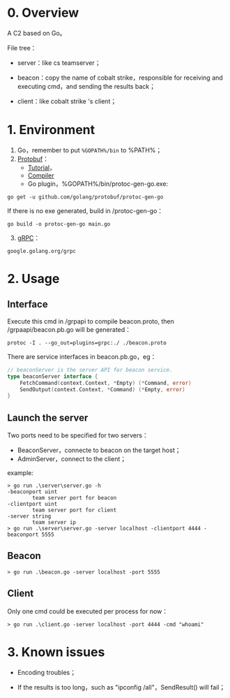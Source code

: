 # 0. Overview
A C2 based on Go。

File tree：

* server：like cs teamserver；

* beacon：copy the name of cobalt strike，responsible for receiving and executing cmd，and sending the results back；

* client：like cobalt strike 's client；

# 1. Environment

1. Go，remember to put `%GOPATH%/bin` to %PATH%；
2. [Protobuf](https://developers.google.cn/protocol-buffers)：
	* [Tutorial](https://developers.google.cn/protocol-buffers/docs/gotutorial)，
	* [Compiler](https://github.com/protocolbuffers/protobuf/releases) 
	* Go plugin，%GOPATH%/bin/protoc-gen-go.exe:

```
go get -u github.com/golang/protobuf/protoc-gen-go
```

If there is no exe generated, build in /protoc-gen-go：

```
go build -o protoc-gen-go main.go
```


3. [gRPC](https://www.grpc.io/docs/)：

```
google.golang.org/grpc
```



# 2. Usage

## Interface

Execute this cmd in /grpapi to compile beacon.proto, then /grpaapi/beacon.pb.go will be generated：

```
protoc -I . --go_out=plugins=grpc:./ ./beacon.proto
```

There are service interfaces in beacon.pb.go，eg：

```go
// beaconServer is the server API for beacon service.
type beaconServer interface {
	FetchCommand(context.Context, *Empty) (*Command, error)
	SendOutput(context.Context, *Command) (*Empty, error)
}
```



## Launch the server

Two ports need to be specified for two servers：

* BeaconServer，connecte to beacon on the target host；
* AdminServer，connect to the client；

example:  

```shell
> go run .\server\server.go -h
-beaconport uint
        team server port for beacon
-clientport uint
        team server port for client
-server string
        team server ip
> go run .\server\server.go -server localhost -clientport 4444 -beaconport 5555
```

## Beacon

```shell
> go run .\beacon.go -server localhost -port 5555
```

## Client

Only one cmd could be executed per process for now：

```shell
> go run .\client.go -server localhost -port 4444 -cmd "whoami"
```


# 3. Known issues

* Encoding troubles；

* If the results is too long，such as "ipconfig /all"，SendResult() will fail；